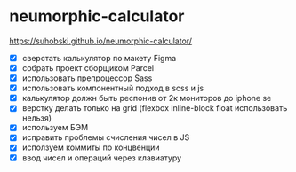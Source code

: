 # neumorphic-calculator
 
https://suhobski.github.io/neumorphic-calculator/

- [x] cверстать калькулятор по макету Figma
- [x] собрать проект сборщиком Parcel
- [x] использовать препроцессор Sass
- [x] использовать компонентный подход в scss и js
- [x] калькулятор должн быть респонив от 2к мониторов до iphone se
- [x] верстку делать только на grid (flexbox inline-block float использовать нельзя)
- [x] используем БЭМ
- [x] исправить проблемы счисления чисел в JS
- [x] исползуем коммиты по концвенции
- [x] ввод чисел и операций через клавиатуру
